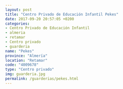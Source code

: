 ```yaml
---
layout: post
title: "Centro Privado de Educación Infantil Pekes"
date: 2017-09-20 20:57:05 +0200
categories:
- Centro Privado de Educación Infantil
- almeria
- retamar
- Centro privado
- guarderia
name: "Pekes"
province: "Almería"
location: "Retamar"
code: "4009678"
type: "Centro privado"
img: guarderia.jpg
permalink: /guarderias/pekes.html
---
```

